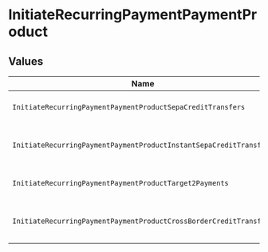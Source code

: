 # InitiateRecurringPaymentPaymentProduct


## Values

| Name                                                               | Value                                                              |
| ------------------------------------------------------------------ | ------------------------------------------------------------------ |
| `InitiateRecurringPaymentPaymentProductSepaCreditTransfers`        | sepa-credit-transfers                                              |
| `InitiateRecurringPaymentPaymentProductInstantSepaCreditTransfers` | instant-sepa-credit-transfers                                      |
| `InitiateRecurringPaymentPaymentProductTarget2Payments`            | target-2-payments                                                  |
| `InitiateRecurringPaymentPaymentProductCrossBorderCreditTransfers` | cross-border-credit-transfers                                      |